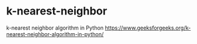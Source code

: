 # k-nearest-neighbor
k-nearest neighbor algorithm in Python
https://www.geeksforgeeks.org/k-nearest-neighbor-algorithm-in-python/
